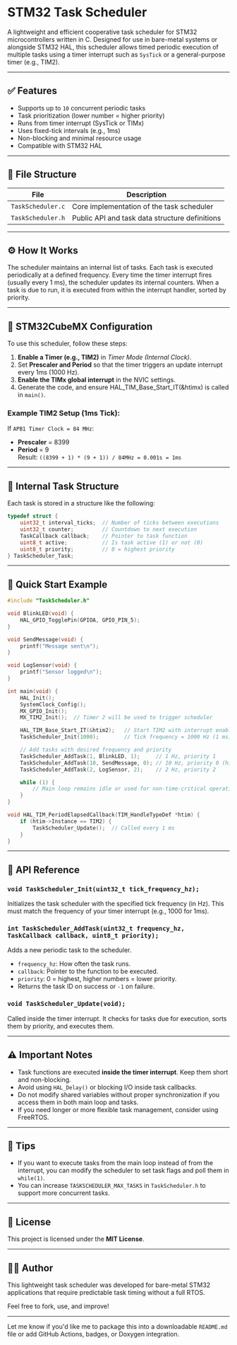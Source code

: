 # STM32 Task Scheduler

A lightweight and efficient cooperative task scheduler for STM32 microcontrollers written in C. Designed for use in bare-metal systems or alongside STM32 HAL, this scheduler allows timed periodic execution of multiple tasks using a timer interrupt such as `SysTick` or a general-purpose timer (e.g., TIM2).

---

## ✅ Features

- Supports up to `10` concurrent periodic tasks
- Task prioritization (lower number = higher priority)
- Runs from timer interrupt (SysTick or TIMx)
- Uses fixed-tick intervals (e.g., 1ms)
- Non-blocking and minimal resource usage
- Compatible with STM32 HAL

---

## 📁 File Structure

| File               | Description                                      |
|--------------------|--------------------------------------------------|
| `TaskScheduler.c`  | Core implementation of the task scheduler        |
| `TaskScheduler.h`  | Public API and task data structure definitions   |

---

## ⚙️ How It Works

The scheduler maintains an internal list of tasks. Each task is executed periodically at a defined frequency. Every time the timer interrupt fires (usually every 1 ms), the scheduler updates its internal counters. When a task is due to run, it is executed from within the interrupt handler, sorted by priority.

---

## 🔧 STM32CubeMX Configuration

To use this scheduler, follow these steps:

1. **Enable a Timer (e.g., TIM2)** in *Timer Mode (Internal Clock)*.
2. Set **Prescaler and Period** so that the timer triggers an update interrupt every 1ms (1000 Hz).
3. **Enable the TIMx global interrupt** in the NVIC settings.
4. Generate the code, and ensure HAL_TIM_Base_Start_IT(&htimx) is called in `main()`.

### Example TIM2 Setup (1ms Tick):
If `APB1 Timer Clock = 84 MHz`:
- **Prescaler** = 8399
- **Period** = 9  
Result: `((8399 + 1) * (9 + 1)) / 84MHz = 0.001s = 1ms`

---

## 🧠 Internal Task Structure

Each task is stored in a structure like the following:

```c
typedef struct {
    uint32_t interval_ticks;  // Number of ticks between executions
    uint32_t counter;         // Countdown to next execution
    TaskCallback callback;    // Pointer to task function
    uint8_t active;           // Is task active (1) or not (0)
    uint8_t priority;         // 0 = highest priority
} TaskScheduler_Task;
````

---

## 🚀 Quick Start Example

```c
#include "TaskScheduler.h"

void BlinkLED(void) {
    HAL_GPIO_TogglePin(GPIOA, GPIO_PIN_5);
}

void SendMessage(void) {
    printf("Message sent\n");
}

void LogSensor(void) {
    printf("Sensor logged\n");
}

int main(void) {
    HAL_Init();
    SystemClock_Config();
    MX_GPIO_Init();
    MX_TIM2_Init();  // Timer 2 will be used to trigger scheduler

    HAL_TIM_Base_Start_IT(&htim2);   // Start TIM2 with interrupt enabled
    TaskScheduler_Init(1000);        // Tick frequency = 1000 Hz (1 ms)

    // Add tasks with desired frequency and priority
    TaskScheduler_AddTask(1, BlinkLED, 1);     // 1 Hz, priority 1
    TaskScheduler_AddTask(10, SendMessage, 0); // 10 Hz, priority 0 (highest)
    TaskScheduler_AddTask(2, LogSensor, 2);    // 2 Hz, priority 2

    while (1) {
        // Main loop remains idle or used for non-time-critical operations
    }
}

void HAL_TIM_PeriodElapsedCallback(TIM_HandleTypeDef *htim) {
    if (htim->Instance == TIM2) {
        TaskScheduler_Update();  // Called every 1 ms
    }
}
```

---

## 🧪 API Reference

### `void TaskScheduler_Init(uint32_t tick_frequency_hz);`

Initializes the task scheduler with the specified tick frequency (in Hz). This must match the frequency of your timer interrupt (e.g., 1000 for 1ms).

### `int TaskScheduler_AddTask(uint32_t frequency_hz, TaskCallback callback, uint8_t priority);`

Adds a new periodic task to the scheduler.

* `frequency_hz`: How often the task runs.
* `callback`: Pointer to the function to be executed.
* `priority`: 0 = highest, higher numbers = lower priority.
* Returns the task ID on success or `-1` on failure.

### `void TaskScheduler_Update(void);`

Called inside the timer interrupt. It checks for tasks due for execution, sorts them by priority, and executes them.

---

## ⚠️ Important Notes

* Task functions are executed **inside the timer interrupt**. Keep them short and non-blocking.
* Avoid using `HAL_Delay()` or blocking I/O inside task callbacks.
* Do not modify shared variables without proper synchronization if you access them in both main loop and tasks.
* If you need longer or more flexible task management, consider using FreeRTOS.

---

## 📌 Tips

* If you want to execute tasks from the main loop instead of from the interrupt, you can modify the scheduler to set task flags and poll them in `while(1)`.
* You can increase `TASKSCHEDULER_MAX_TASKS` in `TaskScheduler.h` to support more concurrent tasks.

---

## 📝 License

This project is licensed under the **MIT License**.

---

## 👨‍💻 Author

This lightweight task scheduler was developed for bare-metal STM32 applications that require predictable task timing without a full RTOS.

Feel free to fork, use, and improve!

---

Let me know if you'd like me to package this into a downloadable `README.md` file or add GitHub Actions, badges, or Doxygen integration.
```
